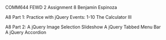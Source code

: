 COMM644
FEWD 2 Assignment 8
Benjamin Espinoza 

A8 Part 1:
Practice with jQuery Events: 1-10
The Calculator III

A8 Part 2:
A jQuery Image Selection Slideshow 
A jQuery Tabbed Menu Bar 
A jQuery Accordion 


